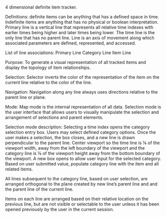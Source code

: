 4 dimensional definite item tracker.

Definitions: 
definite items can be anything that has a defined space in time.
Indefinite items are anything that has no physical or boolean interpretation.
Primary line is a vertical line that represents all relative time indexes with earlier times being higher and later times being lower. The time line is the only line that has no parent line.
Line is an axis of movement along which associated parameters are defined, represented, and accessed.

List of line associations:
Primary Line
Category Line
Item Line

Purpose:
To generate a visual representation of all tracked items and display the topology of item relationships. 

Selection:
Selector inverts the color of the representation of the item on the current line relative to the color of the line.

Navigation:
Navigation along any line always uses directions relative to the parent line or plane.

Mode:
Map mode is the internal representation of all data.
Selection mode is the user interface that allows users to visually manipulate the selection and arrangement of selections and parent elements.

Selection mode description:
Selecting a time index opens the category selection entry box. Users may select defined category options. Once the user makes a selection, the box closes, and a new line is drawn perpendicular to the parent line. Center viewport so the time line is ⅙ of the viewport width, away from the left boundary of the viewport and the category line is ⅙ of the viewport height away from the bottom boundary of the viewport. A new box opens to allow user input for the selected category. Based on user submitted value, populate category line with the item and all related items.

All lines subsequent to the category line, based on user selection, are arranged orthogonal to the plane created by new line’s parent line and and the parent line of the current line. 

Items on each line are arranged based on their relative location on the previous line, but are not visible or selectable to the user unless it has been opened previously by the user in the current session.
